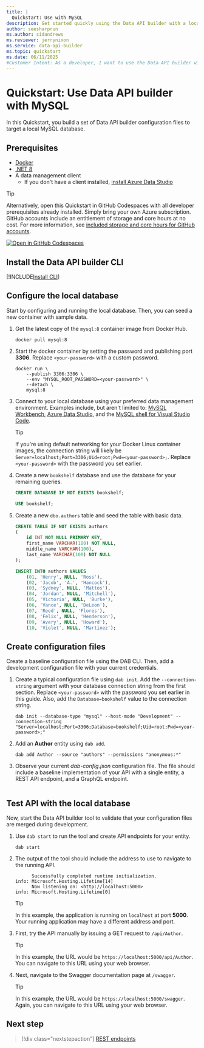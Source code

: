 ```yaml
---
title: |
  Quickstart: Use with MySQL
description: Get started quickly using the Data API builder with a local Docker-hosted MySQL database.
author: seesharprun
ms.author: sidandrews
ms.reviewer: jerrynixon
ms.service: data-api-builder
ms.topic: quickstart
ms.date: 06/11/2025
#Customer Intent: As a developer, I want to use the Data API builder with my local MySQL database, so that I can quickly develop my API before deploying it.
---
```


# Quickstart: Use Data API builder with MySQL

In this Quickstart, you build a set of Data API builder configuration files to target a local MySQL database.

## Prerequisites

- [Docker](https://www.docker.com/products/docker-desktop/)
- [.NET 8](https://dotnet.microsoft.com/download/dotnet/8.0)
- A data management client
  - If you don't have a client installed, [install Azure Data Studio](/azure-data-studio/download-azure-data-studio)

> [!TIP]
> Alternatively, open this Quickstart in GitHub Codespaces with all developer prerequisites already installed. Simply bring your own Azure subscription. GitHub accounts include an entitlement of storage and core hours at no cost. For more information, see [included storage and core hours for GitHub accounts](https://docs.github.com/billing/managing-billing-for-github-codespaces/about-billing-for-github-codespaces#monthly-included-storage-and-core-hours-for-personal-accounts).
>
> [![Open in GitHub Codespaces](https://img.shields.io/badge/Open-Open?style=for-the-badge&label=GitHub+Codespaces&logo=github&labelColor=0078D7&color=303030)](https://codespaces.new/azure-samples/dab-quickstart?template=true&quickstart=1)

## Install the Data API builder CLI

[!INCLUDE[Install CLI](includes/install-cli.md)]

## Configure the local database

Start by configuring and running the local database. Then, you can seed a new container with sample data.

1. Get the latest copy of the `mysql:8` container image from Docker Hub.

    ```shell
    docker pull mysql:8
    ```

1. Start the docker container by setting the password and publishing port **3306**. Replace `<your-password>` with a custom password.

    ```shell
    docker run \
        --publish 3306:3306 \
        --env "MYSQL_ROOT_PASSWORD=<your-password>" \
        --detach \
        mysql:8
    ```

1. Connect to your local database using your preferred data management environment. Examples include, but aren't limited to: [MySQL Workbench](https://www.mysql.com/products/workbench/), [Azure Data Studio](/azure-data-studio), and the [MySQL shell for Visual Studio Code](https://marketplace.visualstudio.com/items?itemName=Oracle.mysql-shell-for-vs-code).

    > [!TIP]
    > If you're using default networking for your Docker Linux container images, the connection string will likely be `Server=localhost;Port=3306;Uid=root;Pwd=<your-password>;`. Replace `<your-password>` with the password you set earlier.

1. Create a new `bookshelf` database and use the database for your remaining queries.

    ```sql
    CREATE DATABASE IF NOT EXISTS bookshelf;

    USE bookshelf;
    ```

1. Create a new `dbo.authors` table and seed the table with basic data.

    ```sql
    CREATE TABLE IF NOT EXISTS authors
    (
        id INT NOT NULL PRIMARY KEY,
        first_name VARCHAR(100) NOT NULL,
        middle_name VARCHAR(100),
        last_name VARCHAR(100) NOT NULL
    );

    INSERT INTO authors VALUES
        (01, 'Henry', NULL, 'Ross'),
        (02, 'Jacob', 'A.', 'Hancock'),
        (03, 'Sydney', NULL, 'Mattos'),
        (04, 'Jordan', NULL, 'Mitchell'),
        (05, 'Victoria', NULL, 'Burke'),
        (06, 'Vance', NULL, 'DeLeon'),
        (07, 'Reed', NULL, 'Flores'),
        (08, 'Felix', NULL, 'Henderson'),
        (09, 'Avery', NULL, 'Howard'),
        (10, 'Violet', NULL, 'Martinez');
    ```

## Create configuration files

Create a baseline configuration file using the DAB CLI. Then, add a development configuration file with your current credentials.

1. Create a typical configuration file using `dab init`. Add the `--connection-string` argument with your database connection string from the first section. Replace `<your-password>` with the password you set earlier in this guide. Also, add the `Database=bookshelf` value to the connection string.

    ```dotnetcli
    dab init --database-type "mysql" --host-mode "Development" --connection-string "Server=localhost;Port=3306;Database=bookshelf;Uid=root;Pwd=<your-password>;"
    ```

1. Add an **Author** entity using `dab add`.

    ```dotnetcli
    dab add Author --source "authors" --permissions "anonymous:*"
    ```

1. Observe your current *dab-config.json* configuration file. The file should include a baseline implementation of your API with a single entity, a REST API endpoint, and a GraphQL endpoint.

    ```json
    ```

## Test API with the local database

Now, start the Data API builder tool to validate that your configuration files are merged during development.

1. Use `dab start` to run the tool and create API endpoints for your entity.

    ```dotnetcli
    dab start
    ```

1. The output of the tool should include the address to use to navigate to the running API.

    ```output
          Successfully completed runtime initialization.
    info: Microsoft.Hosting.Lifetime[14]
          Now listening on: <http://localhost:5000>
    info: Microsoft.Hosting.Lifetime[0]
    ```

    > [!TIP]
    > In this example, the application is running on `localhost` at port **5000**. Your running application may have a different address and port.

1. First, try the API manually by issuing a GET request to `/api/Author`.

    > [!TIP]
    > In this example, the URL would be `https://localhost:5000/api/Author`. You can navigate to this URL using your web browser.

1. Next, navigate to the Swagger documentation page at `/swagger`.

    > [!TIP]
    > In this example, the URL would be `https://localhost:5000/swagger`. Again, you can navigate to this URL using your web browser.

## Next step

> [!div class="nextstepaction"]
> [REST endpoints](rest.md)
